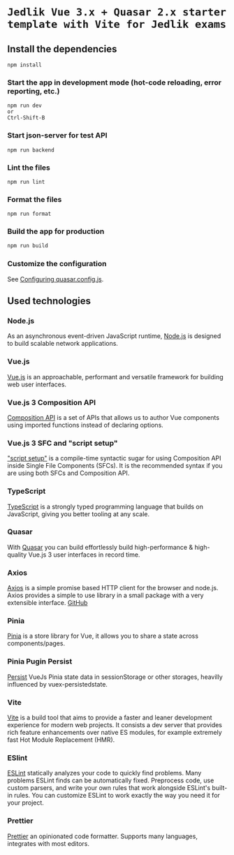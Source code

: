 # `Jedlik Vue 3.x + Quasar 2.x starter template with Vite for Jedlik exams`
## Install the dependencies
```
npm install
```
### Start the app in development mode (hot-code reloading, error reporting, etc.)
```
npm run dev
or
Ctrl-Shift-B
```
### Start json-server for test API
```
npm run backend
```

### Lint the files
```
npm run lint
```

### Format the files

```
npm run format
```

### Build the app for production

```bash
npm run build
```

### Customize the configuration

See [Configuring quasar.config.js](https://v2.quasar.dev/quasar-cli-vite/quasar-config-js).
## Used technologies
### Node.js
As an asynchronous event-driven JavaScript runtime, [Node.js](https://nodejs.org/en/) is designed to build scalable network applications. 

### Vue.js
[Vue.js](https://vuejs.org/) is an approachable, performant and versatile framework for building web user interfaces.

### Vue.js 3 Composition API
[Composition API](https://vuejs.org/api/composition-api-setup.html) is a set of APIs that allows us to author Vue components using imported functions instead of declaring options.

### Vue.js 3 SFC and "script setup"
["script setup"](https://vuejs.org/api/sfc-script-setup.html) is a compile-time syntactic sugar for using Composition API inside Single File Components (SFCs). It is the recommended syntax if you are using both SFCs and Composition API.

### TypeScript
[TypeScript](https://www.typescriptlang.org/) is a strongly typed programming language that builds on JavaScript, giving you better tooling at any scale.

### Quasar
With [Quasar](https://quasar.dev/) you can build effortlessly build high-performance & high-quality Vue.js 3 user interfaces in record time.

### Axios
[Axios](https://axios-http.com/) is a simple promise based HTTP client for the browser and node.js. Axios provides a simple to use library in a small package with a very extensible interface. [GitHub](https://github.com/axios/axios)

### Pinia
[Pinia](https://pinia.vuejs.org/) is a store library for Vue, it allows you to share a state across components/pages.

### Pinia Pugin Persist
[Persist](https://github.com/Seb-L/pinia-plugin-persist) VueJs Pinia state data in sessionStorage or other storages, heavilly influenced by vuex-persistedstate.

### Vite
[Vite](https://vitejs.dev/) is a build tool that aims to provide a faster and leaner development experience for modern web projects. It consists a dev server that provides rich feature enhancements over native ES modules, for example extremely fast Hot Module Replacement (HMR).

### ESlint
[ESLint](https://eslint.org/) statically analyzes your code to quickly find problems. Many problems ESLint finds can be automatically fixed. Preprocess code, use custom parsers, and write your own rules that work alongside ESLint's built-in rules. You can customize ESLint to work exactly the way you need it for your project.

### Prettier
[Prettier](https://prettier.io/) an opinionated code formatter. Supports many languages, integrates with most editors.
